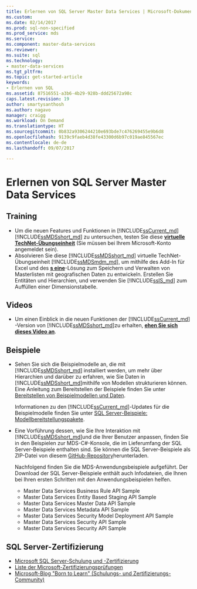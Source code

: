 ```yaml
---
title: Erlernen von SQL Server Master Data Services | Microsoft-Dokumentation
ms.custom: 
ms.date: 02/14/2017
ms.prod: sql-non-specified
ms.prod_service: mds
ms.service: 
ms.component: master-data-services
ms.reviewer: 
ms.suite: sql
ms.technology:
- master-data-services
ms.tgt_pltfrm: 
ms.topic: get-started-article
keywords:
- Erlernen von SQL
ms.assetid: 87516551-a3b6-4b29-928b-ddd25672a98c
caps.latest.revision: 19
author: smartysanthosh
ms.author: nagavo
manager: craigg
ms.workload: On Demand
ms.translationtype: HT
ms.sourcegitcommit: 0b832a9306244210e693bde7c476269455e9b6d8
ms.openlocfilehash: 9139c9faeb4d38fe43300d6b97c019ae845567ec
ms.contentlocale: de-de
ms.lasthandoff: 09/07/2017

---
```

# <a name="learn-sql-server-master-data-services"></a>Erlernen von SQL Server Master Data Services
  
  
## <a name="training"></a>Training  
* Um die neuen Features und Funktionen in [!INCLUDE[ssCurrent_md](../includes/sscurrent-md.md)] [!INCLUDE[ssMDSshort_md](../includes/ssmdsshort-md.md)] zu untersuchen, testen Sie diese [**virtuelle TechNet-Übungseinheit**](https://vlabs.holsystems.com/vlabs/technet?eng=VLabs&auth=none&src=vlabs&altadd=true&labid=23113&lod=true) (Sie müssen bei Ihrem Microsoft-Konto angemeldet sein).  
* Absolvieren Sie diese [!INCLUDE[ssMDSshort_md](../includes/ssmdsshort-md.md)] virtuelle TechNet-Übungseinheit [!INCLUDE[ssMDSmdm_md](../includes/ssmdsmdm-md.md)], um mithilfe des Add-In für Excel und des [**s eine**](https://vlabs.holsystems.com/vlabs/technet?eng=VLabs&auth=none&src=vlabs&altadd=true&labid=23112&lod=true)-Lösung zum Speichern und Verwalten von Masterlisten mit geografischen Daten zu entwickeln. Erstellen Sie Entitäten und Hierarchien, und verwenden Sie [!INCLUDE[ssIS_md](../includes/ssis-md.md)] zum Auffüllen einer Dimensionstabelle.  
  
## <a name="videos"></a>Videos  
* Um einen Einblick in die neuen Funktionen der [!INCLUDE[ssCurrent_md](../includes/sscurrent-md.md)] -Version von [!INCLUDE[ssMDSshort_md](../includes/ssmdsshort-md.md)]zu erhalten, [**ehen Sie sich dieses Video an**](https://www.youtube.com/watch?v=cKA72FpOVxI).  
  
## <a name="samples"></a>Beispiele  
* Sehen Sie sich die Beispielmodelle an, die mit [!INCLUDE[ssMDSshort_md](../includes/ssmdsshort-md.md)] installiert werden, um mehr über Hierarchien und darüber zu erfahren, wie Sie Daten in [!INCLUDE[ssMDSshort_md](../includes/ssmdsshort-md.md)]mithilfe von Modellen strukturieren können. Eine Anleitung zum Bereitstellen der Beispiele finden Sie unter [Bereitstellen von Beispielmodellen und Daten](../master-data-services/master-data-services-installation-and-configuration.md#deploySample).   
  
    Informationen zu den [!INCLUDE[ssCurrent_md](../includes/sscurrent-md.md)]-Updates für die Beispielmodelle finden Sie unter [SQL Server-Beispiele: Modellbereitstellungspakete](../master-data-services/sql-server-samples-model-deployment-packages-mds.md).  
  
* Eine Vorführung dessen, wie Sie Ihre Interaktion mit [!INCLUDE[ssMDSshort_md](../includes/ssmdsshort-md.md)]und die Ihrer Benutzer anpassen, finden Sie in den Beispielen zur MDS-C#-Konsole, die im Lieferumfang der SQL Server-Beispiele enthalten sind. Sie können die SQL Server-Beispiele als ZIP-Datei von diesem [GitHub-Repository](https://github.com/Microsoft/sql-server-samples)herunterladen.  
  
    Nachfolgend finden Sie die MDS-Anwendungsbeispiele aufgeführt. Der Download der SQL Server-Beispiele enthält auch Infodateien, die Ihnen bei Ihren ersten Schritten mit den Anwendungsbeispielen helfen.  
    * Master Data Services Business Rule API Sample  
    * Master Data Services Entity Based Staging API Sample  
    * Master Data Services Master Data API Sample  
    * Master Data Services Metadata API Sample  
    * Master Data Services Security Model Deployment API Sample  
    * Master Data Services Security API Sample  
    * Master Data Services Security API Sample  
  
## <a name="sql-server-certification"></a>SQL Server-Zertifizierung  
* [Microsoft SQL Server-Schulung und -Zertifizierung](https://www.microsoft.com/en-us/learning/sql-training.aspx)  
* [Liste der Microsoft-Zertifizierungsprüfungen](https://www.microsoft.com/en-us/learning/exam-list.aspx)  
* [Microsoft-Blog "Born to Learn" (Schulungs- und Zertifizierungs-Community)](https://borntolearn.mslearn.net/b/weblog/archive/2016/03)  
  
  
  
  
  
  


